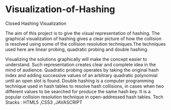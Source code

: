 # Visualization-of-Hashing
Closed Hashing Visualization

The aim of this project is to give the visual representation of hashing. The graphical 
visualization of hashing gives a clear picture of how the collision is resolved using 
some of the collision resolution techniques.The techniques used here are linear 
probing, quadratic probing and double hashing.


Visualizing the solutions graphically will make the concept easier to understand. Such 
representation creates clear and complete idea in the mind of audience. Quadratic probing 
operates by taking the original hash index and adding successive values of an arbitrary 
quadratic polynomial until an open slot is found. Double hashing is a computer 
programming technique used in hash tables to resolve hash collisions, in cases when two 
different values to be searched for produce the same hash key. It is a popular collision resolution technique in open-addressed hash tables.
Tech Stacks : HTML5 ,CSS3 ,JAVASCRIPT 
